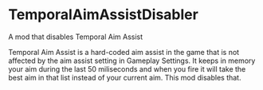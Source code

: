 # TemporalAimAssistDisabler
 A mod that disables Temporal Aim Assist

Temporal Aim Assist is a hard-coded aim assist in the game that is not affected by the aim assist setting in Gameplay Settings. It keeps in memory your aim during the last 50 miliseconds and when you fire it will take the best aim in that list instead of your current aim. This mod disables that.